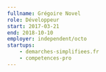 ```yaml
---
fullname: Grégoire Novel
role: Développeur
start: 2017-03-21
end: 2018-10-10
employer: independent/octo
startups:
    - demarches-simplifiees.fr
    - competences-pro
---
```

